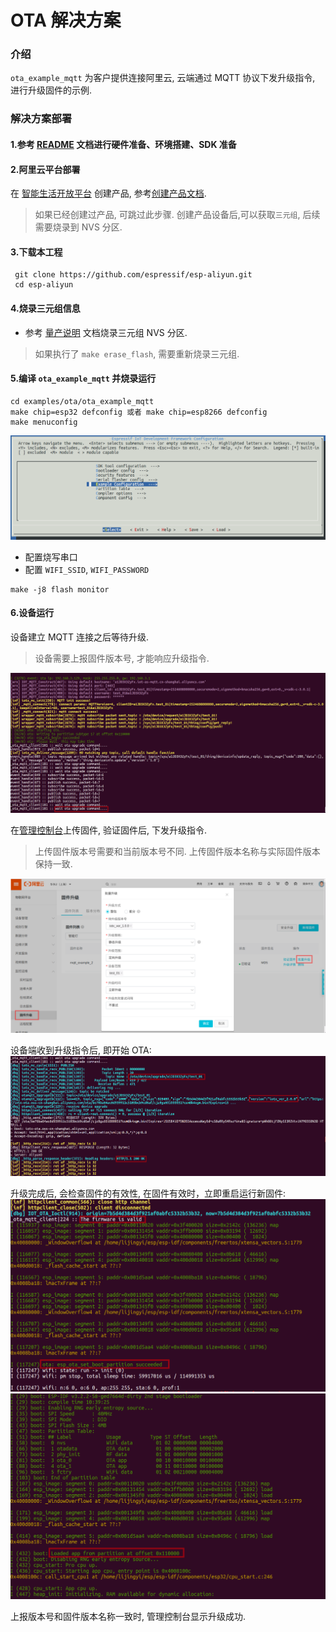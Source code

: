 # OTA 解决方案

### 介绍
`ota_example_mqtt` 为客户提供连接阿里云, 云端通过 MQTT 协议下发升级指令, 进行升级固件的示例.

### 解决方案部署
#### 1.参考 [README](../../../README.md) 文档进行硬件准备、环境搭建、SDK 准备

#### 2.阿里云平台部署
在 [智能生活开放平台](https://living.aliyun.com/#/) 创建产品, 参考[创建产品文档](https://living.aliyun.com/doc#readygo.html).
> 如果已经创建过产品, 可跳过此步骤.
> 创建产品设备后,可以获取`三元组`, 后续需要烧录到 NVS 分区.

#### 3.下载本工程
   ```
    git clone https://github.com/espressif/esp-aliyun.git
    cd esp-aliyun
   ```

#### 4.烧录三元组信息
- 参考 [量产说明](../../../config/mass_mfg/README.md) 文档烧录三元组 NVS 分区.

> 如果执行了 `make erase_flash`, 需要重新烧录三元组.

#### 5.编译 `ota_example_mqtt` 并烧录运行
```
cd examples/ota/ota_example_mqtt
make chip=esp32 defconfig 或者 make chip=esp8266 defconfig
make menuconfig
```

![](_static/p1.png)

- 配置烧写串口
- 配置 `WIFI_SSID`, `WIFI_PASSWORD`

```
make -j8 flash monitor
```

#### 6.设备运行

设备建立 MQTT 连接之后等待升级.
> 设备需要上报固件版本号, 才能响应升级指令.

![](_static/p2.png)

在[管理控制台](https://iot.console.aliyun.com/ota/list)上传固件, 验证固件后, 下发升级指令.
> 上传固件版本号需要和当前版本号不同.
> 上传固件版本名称与实际固件版本保持一致.

![](_static/p3.png)

设备端收到升级指令后, 即开始 OTA:
![](_static/p4.png)

升级完成后, 会检查固件的有效性, 在固件有效时，立即重启运行新固件:
![](_static/p5.png)
![](_static/p6.png)

上报版本号和固件版本名称一致时, 管理控制台显示升级成功.